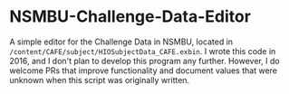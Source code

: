 # NSMBU-Challenge-Data-Editor
A simple editor for the Challenge Data in NSMBU, located in `/content/CAFE/subject/HIOSubjectData_CAFE.exbin`. I wrote this code in 2016, and I don't plan to develop this program any further. However, I do welcome PRs that improve functionality and document values that were unknown when this script was originally written.
